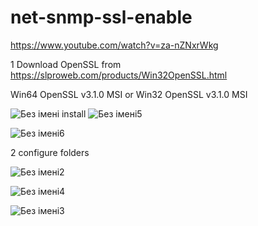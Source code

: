 # net-snmp-ssl-enable

https://www.youtube.com/watch?v=za-nZNxrWkg


1 Download OpenSSL from 
https://slproweb.com/products/Win32OpenSSL.html

Win64 OpenSSL v3.1.0  MSI  or  Win32 OpenSSL v3.1.0  MSI

![Без імені](https://user-images.githubusercontent.com/3407229/234344931-5fa11092-1b14-4dba-b061-2a6ac9281c17.jpg)
install 
![Без імені5](https://user-images.githubusercontent.com/3407229/234346203-78b77628-a2ef-4fa2-a979-a1420590b0af.jpg)

![Без імені6](https://user-images.githubusercontent.com/3407229/234346963-cbfbaeb3-270e-4cfc-bb2f-0885b9dce930.jpg)






2  configure folders

![Без імені2](https://user-images.githubusercontent.com/3407229/234344979-49aa26b7-0cec-400c-a814-3a150c132f34.jpg)


![Без імені4](https://user-images.githubusercontent.com/3407229/234345013-725927d1-52f0-4a69-94bf-21f848ab4d3b.jpg)



![Без імені3](https://user-images.githubusercontent.com/3407229/234345025-c03bb175-b626-4a98-a90c-e7daf233eced.jpg)
